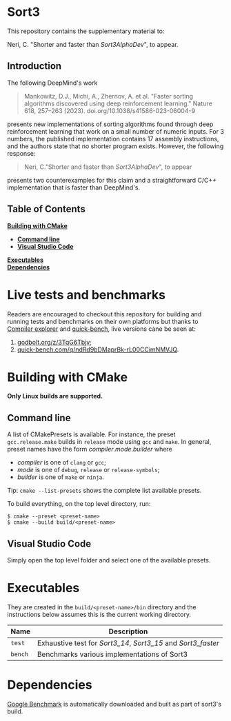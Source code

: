 # Sort3

This repository contains the supplementary material to:

Neri, C. "Shorter and faster than *Sort3AlphaDev*", to appear.

## Introduction

The following DeepMind's work

> Mankowitz, D.J., Michi, A., Zhernov, A. et al. "Faster sorting algorithms
discovered using deep reinforcement learning." Nature 618, 257–263 (2023).
doi.org/10.1038/s41586-023-06004-9

presents new implementations of sorting algorithms found through deep
reinforcement learning that work on a small number of numeric inputs. For 3
numbers, the published implementation contains 17 assembly instructions, and
the authors state that no shorter program exists. However, the following
response:

> Neri,  C."Shorter and faster than *Sort3AlphaDev*", to appear

presents two counterexamples for this claim and a straightforward C/C++
implementation that is faster than DeepMind's.

## Table of Contents

**[Building with CMake](#building-with-cmake)**<br>

  * **[Command line](#command-line)**
  * **[Visual Studio Code](#visual-studio-ide)**

**[Executables](#executables)**<br>
**[Dependencies](#dependencies)**<br>

# Live tests and benchmarks

Readers are encouraged to checkout this repository for building and running
tests and benchmarks on their own platforms but thanks to
[Compiler explorer](https://godbolt.org) and
[quick-bench](https://quick-bench.com), live versions cane be seen at:

1. [godbolt.org/z/3TqG6Tbjv](https://godbolt.org/z/3TqG6Tbjv);
1. [quick-bench.com/q/ndRd9bDMaprBk-rL00CCimNMVJQ](https://quick-bench.com/q/ndRd9bDMaprBk-rL00CCimNMVJQ).

# Building with CMake

**Only Linux builds are supported.**

## Command line

A list of CMakePresets is available. For instance, the preset
`gcc.release.make` builds in `release` mode using `gcc` and `make`. In general,
preset names have the form *compiler*.*mode*.*builder* where

* *compiler* is one of `clang` or `gcc`;
* *mode* is one of `debug`, `release` or `release-symbols`;
* *builder* is one of `make` or `ninja`.

Tip: `cmake --list-presets` shows the complete list available presets.

To build everything, on the top level directory, run:
```
$ cmake --preset <preset-name>
$ cmake --build build/<preset-name>
```

## Visual Studio Code

Simply open the top level folder and select one of the available presets.

# Executables

They are created in the `build/<preset-name>/bin` directory and the
instructions below assumes this is the current working directory.

| Name   | Description                                                   |
|--------|---------------------------------------------------------------|
|`test`  | Exhaustive test for *Sort3_14*, *Sort3_15* and *Sort3_faster* |
|`bench` | Benchmarks various implementations of Sort3                   |

# Dependencies

[Google Benchmark](https://github.com/google/benchmark) is automatically
downloaded and built as part of sort3's build.
